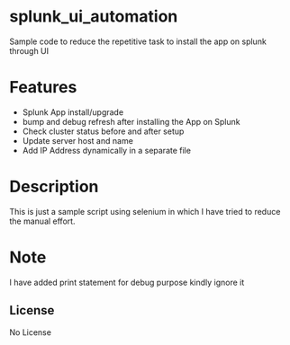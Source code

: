 # splunk_ui_automation
Sample code to reduce the repetitive task to install the app on splunk through UI

# Features

  - Splunk App install/upgrade
  - bump and debug refresh after installing the App on Splunk
  - Check cluster status before and after setup
  - Update server host and name
  - Add IP Address dynamically in a separate file

# Description
This is just a sample script using selenium in which I have tried to reduce the manual effort.

# Note
I have added print statement for debug purpose kindly ignore it

License
----
No License